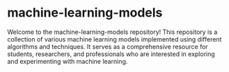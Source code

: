 # machine-learning-models
Welcome to the machine-learning-models repository! This repository is a collection of various machine learning models implemented using different algorithms and techniques. It serves as a comprehensive resource for students, researchers, and professionals who are interested in exploring and experimenting with machine learning.
